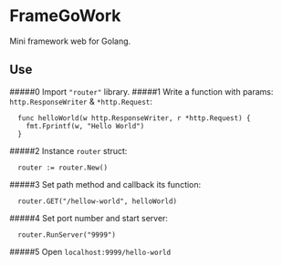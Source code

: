 # FrameGoWork
Mini framework web for Golang.


## Use
#####0 Import ```"router"``` library.
#####1 Write a function with params: ```http.ResponseWriter``` & ```*http.Request```:
``` 
  func helloWorld(w http.ResponseWriter, r *http.Request) {
    fmt.Fprintf(w, "Hello World")
  } 
```
#####2 Instance ```router``` struct:
```
  router := router.New()
```
#####3 Set path method and callback its function:
```
  router.GET("/hellow-world", helloWorld)
```
#####4 Set port number and start server:
```
  router.RunServer("9999")
```
#####5 Open ```localhost:9999/hello-world```
